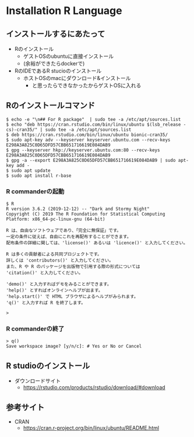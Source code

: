 Installation R Language
===

## インストールするにあたって

* Rのインストール
  * ゲストOSのubuntuに直接インストール
  * (余裕ができたらdockerで)
* RのIDEであるR stucioのインストール
  * ホストOSのmacにダウンロード&インストール
    * と思ったらできなかったからゲストOSに入れる

## Rのインストールコマンド

```
$ echo -e "\n## For R package"  | sudo tee -a /etc/apt/sources.list
$ echo "deb https://cran.rstudio.com/bin/linux/ubuntu $(lsb_release -cs)-cran35/" | sudo tee -a /etc/apt/sources.list
$ deb https://cran.rstudio.com/bin/linux/ubuntu bionic-cran35/
$ sudo apt-key adv --keyserver keyserver.ubuntu.com --recv-keys E298A3A825C0D65DFD57CBB651716619E084DAB9
$ gpg --keyserver hkp://keyserver.ubuntu.com:80 --recv-keys E298A3A825C0D65DFD57CBB651716619E084DAB9
$ gpg -a --export E298A3A825C0D65DFD57CBB651716619E084DAB9 | sudo apt-key add -
$ sudo apt update
$ sudo apt install r-base
```

### R commanderの起動

```
$ R
R version 3.6.2 (2019-12-12) -- "Dark and Stormy Night"
Copyright (C) 2019 The R Foundation for Statistical Computing
Platform: x86_64-pc-linux-gnu (64-bit)

R は、自由なソフトウェアであり、「完全に無保証」です。
一定の条件に従えば、自由にこれを再配布することができます。
配布条件の詳細に関しては、'license()' あるいは 'licence()' と入力してください。

R は多くの貢献者による共同プロジェクトです。
詳しくは 'contributors()' と入力してください。
また、R や R のパッケージを出版物で引用する際の形式については
'citation()' と入力してください。

'demo()' と入力すればデモをみることができます。
'help()' とすればオンラインヘルプが出ます。
'help.start()' で HTML ブラウザによるヘルプがみられます。
'q()' と入力すれば R を終了します。

>
```

### R commanderの終了
```
> q()
Save workspace image? [y/n/c]: # Yes or No or Cancel
```

## R studioのインストール

* ダウンロードサイト
  * https://rstudio.com/products/rstudio/download/#download

## 参考サイト

* CRAN
  * https://cran.r-project.org/bin/linux/ubuntu/README.html
